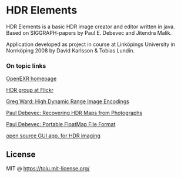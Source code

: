 # HDR Elements

HDR Elements is a basic HDR image creator and editor written in java. Based on SIGGRAPH-papers by Paul E. Debevec and Jitendra Malik.

Application developed as project in course at Linköpings University in Norrköping 2008 by David Karlsson & Tobias Lundin.

### On topic links
[OpenEXR homepage](http://www.openexr.com/)

[HDR group at Flickr](http://www.flickr.com/groups/hdr/)

[Greg Ward: High Dynamic Range Image Encodings](http://www.anyhere.com/gward/hdrenc/hdr_encodings.html)

[Paul Debevec: Recovering HDR Maps from Photographs](http://www.debevec.org/Research/HDR/)

[Paul Debevec: Portable FloatMap File Format](http://www.pauldebevec.com/Research/HDR/PFM/)

[open source GUI app. for HDR imaging](http://qtpfsgui.sourceforge.net/)


## License

MIT @ https://tolu.mit-license.org/
